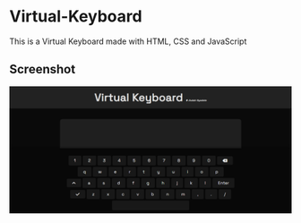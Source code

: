 # Virtual-Keyboard
This is a Virtual Keyboard made with HTML, CSS and JavaScript

## Screenshot

![](./screenshot.PNG)

